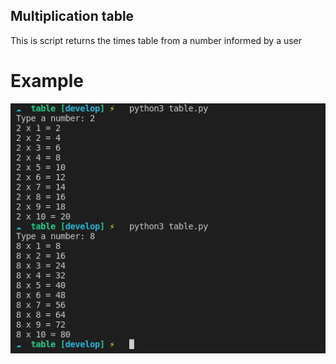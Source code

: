 ## Multiplication table

This is script returns the times table from a number informed by a user

# Example

![](./example.png)